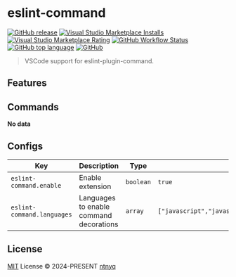# eslint-command

[![GitHub release](https://img.shields.io/github/v/release/ntnyq/eslint-command?include_prereleases&label=Visual%20Studio%20Marketplace)](https://marketplace.visualstudio.com/items?itemName=ntnyq.eslint-command)
[![Visual Studio Marketplace Installs](https://img.shields.io/visual-studio-marketplace/i/ntnyq.eslint-command)](https://marketplace.visualstudio.com/items?itemName=ntnyq.eslint-command)
[![Visual Studio Marketplace Rating](https://img.shields.io/visual-studio-marketplace/r/ntnyq.eslint-command)](https://marketplace.visualstudio.com/items?itemName=ntnyq.eslint-command)
[![GitHub Workflow Status](https://github.com/ntnyq/eslint-command/workflows/CI/badge.svg)](https://github.com/ntnyq/eslint-command/actions)
[![GitHub top language](https://img.shields.io/github/languages/top/ntnyq/eslint-command)](https://github.com/ntnyq/eslint-command)
[![GitHub](https://img.shields.io/github/license/ntnyq/eslint-command)](https://github.com/ntnyq/eslint-command/blob/main/LICENSE)

> VSCode support for eslint-plugin-command.

## Features

## Commands

<!-- commands -->

**No data**

<!-- commands -->

## Configs

<!-- configs -->

| Key                        | Description                             | Type      | Default                                                           |
| -------------------------- | --------------------------------------- | --------- | ----------------------------------------------------------------- |
| `eslint-command.enable`    | Enable extension                        | `boolean` | `true`                                                            |
| `eslint-command.languages` | Languages to enable command decorations | `array`   | `["javascript","javascriptreact","typescript","typescriptreact"]` |

<!-- configs -->

## License

[MIT](./LICENSE) License © 2024-PRESENT [ntnyq](https://github.com/ntnyq)
